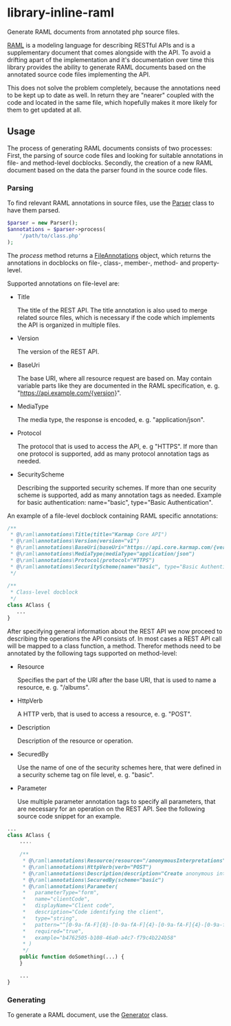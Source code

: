 # library-inline-raml
Generate RAML documents from annotated php source files.

[RAML](http://raml.org/) is a modeling language for describing RESTful APIs and is a supplementary document that comes 
alongside with the API. To avoid a drifting apart of the implementation and it's documentation over time this library
provides the ability to generate RAML documents based on the annotated source code files implementing the API.
 
This does not solve the problem completely, because the annotations need to be kept up to date as well. In return they
are "nearer" coupled with the code and located in the same file, which hopefully makes it more likely for them to get 
updated at all.

## Usage
The process of generating RAML documents consists of two processes: First, the parsing of source code files and looking
for suitable annotations in file- and method-level docblocks. Secondly, the creation of a new RAML document based on the
data the parser found in the source code files.

### Parsing
To find relevant RAML annotations in source files, use the [Parser](src/class/Parser.php) class to have them parsed.
 
```php
$parser = new Parser();
$annotations = $parser->process(
    '/path/to/class.php'
);
```

The *process* method returns a [FileAnnotations](src/class/FileAnnotations.php) object, which returns the annotations
in docblocks on file-, class-, member-, method- and property-level.

Supported annotations on file-level are:

- Title
  
    The title of the REST API. The title annotation is also used to merge related source files, which is necessary if
     the code which implements the API is organized in multiple files.

- Version

    The version of the REST API.
    
- BaseUri

    The base URI, where all resource request are based on. May contain variable parts like they are documented in the
    RAML specification, e. g. "https://api.example.com/{version}".
    
- MediaType

    The media type, the response is encoded, e. g. "application/json".
    
- Protocol

    The protocol that is used to access the API, e. g "HTTPS". If more than one protocol is supported, add as many
    protocol annotation tags as needed.
    
- SecurityScheme

    Describing the supported security schemes. If more than one security scheme is supported, add as many annotation
    tags as needed. Example for basic authentication: name="basic", type="Basic Authentication".
    
An example of a file-level docblock containing RAML specific annotations:

```php
/**
 * @\raml\annotations\Title(title="Karmap Core API")
 * @\raml\annotations\Version(version="v1")
 * @\raml\annotations\BaseUri(baseUri="https://api.core.karmap.com/{version}")
 * @\raml\annotations\MediaType(mediaType="application/json")
 * @\raml\annotations\Protocol(protocol="HTTPS")
 * @\raml\annotations\SecurityScheme(name="basic", type="Basic Authentication")
 */
 
/**
 * Class-level docblock
 */
class AClass {
   ...
}
```

After specifying general information about the REST API we now proceed to describing the operations the API consists of.
In most cases a REST API call will be mapped to a class function, a method. Therefor methods need to be annotated by the
following tags supported on method-level: 

- Resource

    Specifies the part of the URI after the base URI, that is used to name a resource, e. g. "/albums".
    
- HttpVerb

    A HTTP verb, that is used to access a resource, e. g. "POST".
    
- Description

    Description of the resource or operation.
    
- SecuredBy

    Use the name of one of the security schemes here, that were defined in a security scheme tag on file level, 
    e. g. "basic".
    
- Parameter

    Use multiple parameter annotation tags to specify all parameters, that are necessary for an operation on the REST
    API. See the following source code snippet for an example.

```php
...
class AClass {
    ....
    
    /**
     * @\raml\annotations\Resource(resource="/anonymousInterpretations")
     * @\raml\annotations\HttpVerb(verb="POST")
     * @\raml\annotations\Description(description="Create anonymous interpretation")
     * @\raml\annotations\SecuredBy(scheme="basic")
     * @\raml\annotations\Parameter(
     *   parameterType="form",
     *   name="clientCode",
     *   displayName="Client code",
     *   description="Code identifying the client",
     *   type="string",
     *   pattern="^[0-9a-fA-F]{8}-[0-9a-fA-F]{4}-[0-9a-fA-F]{4}-[0-9a-fA-F]{4}-[0-9a-fA-F]{12}$",
     *   required="true",
     *   example="b4762505-b108-46a0-a4c7-f79c4b224b58"
     * )
     */
    public function doSomething(...) {
    }

    ...
}
```

### Generating
To generate a RAML document, use the [Generator](src/class/Generator.php) class.